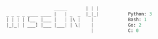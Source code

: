 <!-- start -->

```python
                  _____       | | |
_ _ _ _ ____ ____ |   | _  _  |_|_|           Python: 3
| | | | [__  |___ |   | |\ |    |             Bash: 1
|_|_| | ___] |___ |___| | \|    |             Go: 2
                                |             C: 0

```
  
<!-- end -->
